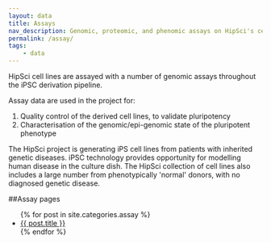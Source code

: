 ```yaml
---
layout: data
title: Assays
nav_description: Genomic, proteomic, and phenomic assays on HipSci's cell lines
permalink: /assay/
tags:
    - data
---
```


HipSci cell lines are assayed with a number of genomic assays throughout the iPSC derivation pipeline.

Assay data are used in the project for:

1. Quality control of the derived cell lines, to validate pluripotency
2. Characterisation of the genomic/epi-genomic state of the pluripotent phenotype

The HipSci project is generating iPS cell lines from patients with inherited genetic diseases.
iPSC technology provides opportunity for modelling human disease in the culture dish.
The HipSci collection of cell lines also includes a large number from phenotypically 'normal' donors, with no diagnosed genetic disease.

##Assay pages

<ul>
{% for post in site.categories.assay %}
<li> <a href="{{ post.url | prepend: site.baseurl }}">{{ post.title }}</a></li>
{% endfor %}
</ul>
